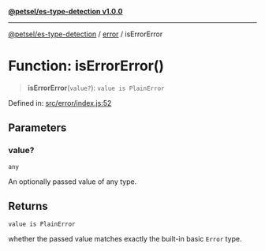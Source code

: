 [**@petsel/es-type-detection v1.0.0**](../../README.md)

***

[@petsel/es-type-detection](../../modules.md) / [error](../README.md) / isErrorError

# Function: isErrorError()

> **isErrorError**(`value?`): `value is PlainError`

Defined in: [src/error/index.js:52](https://github.com/petsel/es-type-detection/blob/ee065d8dbfab0995c95e9bb864d87647f5391dda/src/error/index.js#L52)

## Parameters

### value?

`any`

An optionally passed value of any type.

## Returns

`value is PlainError`

whether the passed value matches exactly the built-in basic `Error` type.
